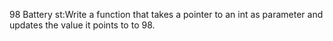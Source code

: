  98 Battery st:Write a function that takes a pointer to an int as parameter and updates the value it points to to 98.
